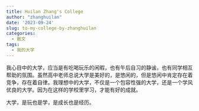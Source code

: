```yaml
---
title: Huilan Zhang's College
author: "zhanghuilan"
date: '2023-09-24'
slug: to-my-college-by-zhanghuilan
categories:
  - 散文
tags:
  - 我的大学
---
```



我心目中的大学，应当是有吃喝玩乐的闲暇，也有午后自习的静谧，也有同学相互帮助的氛围。虽然高中老师总说大学是美好的，是悠闲的，但是悠闲中肯定存在着竞争，存在着自律。我理想中的大学，不仅是一个包容性强的大学，还是一个学风优良的大学。因为在这样的学校里学习，才能有好的成就。

大学，是玩也是学，是成长也是经历。